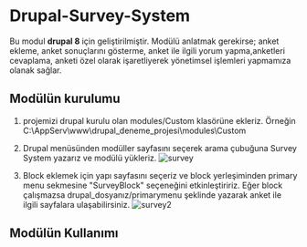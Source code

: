 # Drupal-Survey-System
Bu modul **drupal 8** için geliştirilmiştir.
Modülü anlatmak gerekirse; anket ekleme, anket sonuçlarını gösterme, anket ile ilgili yorum yapma,anketleri cevaplama, anketi özel olarak işaretliyerek 
yönetimsel işlemleri yapmamıza olanak sağlar. 

  ## Modülün kurulumu
1. projemizi drupal kurulu olan modules/Custom klasörüne ekleriz. Örneğin C:\AppServ\www\drupal_deneme_projesi\modules\Custom

2. Drupal menüsünden modüller sayfasını seçerek arama çubuğuna Survey System yazarız ve modülü yükleriz.
![survey](https://user-images.githubusercontent.com/50804334/103566241-b9aaa880-4ed2-11eb-9e44-611409aaa139.PNG)

3. Block eklemek için yapı sayfasını seçeriz ve block yerleşiminden primary menu sekmesine "SurveyBlock" seçeneğini etkinleştiririz. Eğer block çalışmazsa
drupal_dosyanız/primarymenu şeklinde yazarak anket ile ilgili sayfalara ulaşabilirsiniz. 
![survey2](https://user-images.githubusercontent.com/50804334/103566426-0c846000-4ed3-11eb-87ac-9224ec3b9e17.PNG)
  
  ## Modülün Kullanımı 

